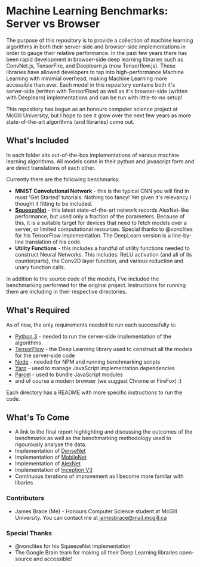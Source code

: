 # Machine Learning Benchmarks: Server vs Browser

The purpose of this repository is to provide a collection of machine learning algorithms in both their server-side
and browser-side implementations in order to gauge their relative performance. In the past few years there has been rapid
development in browser-side deep learning libraries such as ConvNet.js, TensorFire, and Deeplearn.js (now Tensorflow.js).
These libraries have allowed developers to tap into high-performance Machine Learning with minimial overhead, making Machine
Learning more accessible than ever. Each model in this repository contains both it's server-side (written with TensorFlow) 
as well as it's browser-side (written with Deeplearn) implementations and can be run with little-to-no setup!

This repository has begun as an honours computer science project at McGill University, but I hope to see it grow over the
next few years as more state-of-the-art algorithms (and libraries) come out.

## What's Included
In each folder sits out-of-the-box implementations of various machine learning algorithms. All models come in their
python and javascript form and are direct translations of each other.

Currently there are the following benchmarks:
* **MNIST Convolutional Network** - this is the typical CNN you will find in most 'Get Started' tutorials. Nothing too
fancy! Yet given it's relevancy I thought it fitting to be included. 
* **[SqueezeNet](https://arxiv.org/abs/1602.07360)** - this latest state-of-the-art network records AlexNet-like performance, but used only a fraction of
the parameters. Because of this, it is a suitable target for devices that need to fetch models over a server, or limited 
computational resources. Special thanks to @vonclites for his TensorFlow implementation. The DeepLearn version is a line-by-line
translation of his code. 
* **Utility Functions** - this includes a handful of utility functions needed to construct Neural Networks. This includes:
ReLU activation (and all of its counterparts), the Conv2D layer function, and various reduction and unary function calls. 

In addition to the source code of the models, I've included the benchmarking performed for the original project. Instructions
for running them are including in their respective directories.

## What's Required
As of now, the only requirements needed to run each successfully is:

* [Python 3](https://www.python.org/downloads/) - needed to run the server-side implementation of the algorithms
* [TensorFlow](https://www.tensorflow.org/) - the Deep Learning library used to construct all the models for the server-side code
* [Node](https://nodejs.org/en/) - needed for NPM and running benchmarking scripts
* [Yarn](https://yarnpkg.com/en/) - used to manage JavaScript implementation dependencies
* [Parcel](https://parceljs.org/) - used to bundle JavaScript modules
* and of course a modern browser (we suggest Chrome or FireFox) :)

Each directory has a README with more specific instructions to run the code.

## What's To Come
* A link to the final report highlighting and discussing the outcomes of the benchmarks as well as the benchmarking methodology
used to rigourously analyse the data.
* Implementation of [DenseNet](https://arxiv.org/abs/1608.06993)
* Implementation of [MobileNet](https://arxiv.org/abs/1704.04861)
* Implementation of [AlexNet](https://papers.nips.cc/paper/4824-imagenet-classification-with-deep-convolutional-neural-networks.pdf)
* Implementation of [Inception V3](https://arxiv.org/abs/1512.00567)
* Continuous iterations of improvement as I become more familar with libaries

### Contributors
* James Brace (Me) - Honours Computer Science student at McGill University. You can contact me at [jamesbrace@mail.mcgill.ca]()

### Special Thanks
* @vonclites for his SqueezeNet implementation
* The Google Brain team for making all their Deep Learning libraries open-source and accessible!